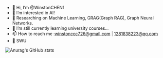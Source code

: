 - 👋 Hi, I’m @WinstonCHEN1
- 👀 I’m interested in AI!
- 💼 Researching on Machine Learning, GRAG(Graph RAG), Graph Neural Networks.
- 🌱 I’m still currently learning university courses...
- 📫 How to reach me :winstonccc726@gmail.com | 1281838223@qq.com
- 🏫 SWU

![Anurag's GitHub stats](https://github-readme-stats.vercel.app/api?username=WinstonCHEN1&count_private=true)
<!---
WinstonCHEN1/WinstonCHEN1 is a ✨ special ✨ repository because its `README.md` (this file) appears on your GitHub profile.
You can click the Preview link to take a look at your changes.
--->
